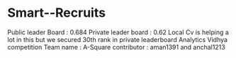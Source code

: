 # Smart--Recruits
Public leader Board : 0.684
Private leader board : 0.62 Local Cv is helping a lot in this but we secured 30th rank in private leaderboard 
Analytics Vidhya competition
Team name : A-Square
contributor : aman1391 and anchal1213
